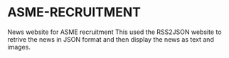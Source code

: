 # ASME-RECRUITMENT
News website for ASME recruitment
This used the RSS2JSON website to retrive the news in JSON format and then display the news as text and images.
